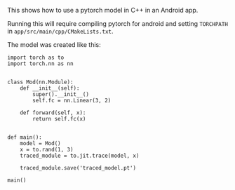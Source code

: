 This shows how to use a pytorch model in C++ in an Android app.

Running this will require compiling pytorch for android and setting `TORCHPATH` in `app/src/main/cpp/CMakeLists.txt`.


The model was created like this:

```
import torch as to
import torch.nn as nn


class Mod(nn.Module):
    def __init__(self):
        super().__init__()
        self.fc = nn.Linear(3, 2)

    def forward(self, x):
        return self.fc(x)


def main():
    model = Mod()
    x = to.rand(1, 3)
    traced_module = to.jit.trace(model, x)

    traced_module.save('traced_model.pt')

main()
```
